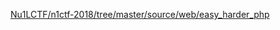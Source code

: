 [Nu1LCTF/n1ctf-2018/tree/master/source/web/easy_harder_php](https://github.com/Nu1LCTF/n1ctf-2018/tree/master/source/web/easy_harder_php)